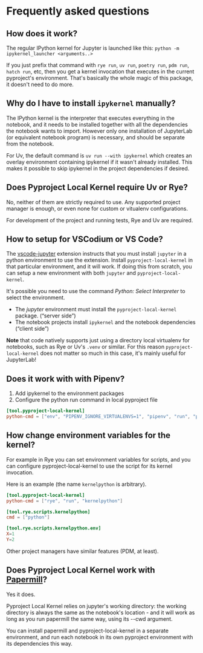 # Frequently asked questions

## How does it work?

The regular IPython kernel for Jupyter is launched like this:
`python -m ipykernel_launcher <arguments..>`

If you just prefix that command with `rye run`, `uv run`, `poetry run`,
`pdm run`, `hatch run`, etc, then you get a kernel invocation that executes in
the current pyproject's environment. That's basically the whole magic of this
package, it doesn't need to do more.

## Why do I have to install `ipykernel` manually?

The IPython kernel is the interpreter that executes everything in the notebook,
and it needs to be installed together with all the dependencies the notebook
wants to import. However only one installation of JupyterLab (or equivalent
notebook program) is necessary, and should be separate from the notebook.

For Uv, the default command is `uv run --with ipykernel` which creates an
overlay environment containing ipykernel if it wasn't already installed. This
makes it possible to skip ipykernel in the project dependencies if desired.

## Does Pyproject Local Kernel require Uv or Rye?

No, neither of them are strictly required to use. Any supported project manager
is enough, or even none for custom or vitualenv configurations.

For development of the project and running tests, Rye and Uv are required.

## How to setup for VSCodium or VS Code?

The [vscode-jupyter][] extension instructs that you must install `jupyter`
in a python environment to use the extension. Install `pyproject-local-kernel` in that
particular environment, and it will work. If doing this from scratch, you can
setup a new environment with both `jupyter` and `pyproject-local-kernel`.

It's possible you need to use the command *Python: Select Interpreter* to
select the environment.

[vscode-jupyter]: https://github.com/microsoft/vscode-jupyter

- The *jupyter* environment must install the `pyproject-local-kernel` package.
  (“server side”)
- The notebook projects install `ipykernel` and the notebook dependencies
  (“client side”)

**Note** that code natively supports just using a directory local virtualenv
for notebooks, such as Rye or Uv's `.venv` or similar. For this reason
`pyproject-local-kernel` does not matter so much in this case, it's
mainly useful for JupyterLab!

## Does it work with with Pipenv?

1. Add ipykernel to the environment packages
2. Configure the python run command in local pyproject file

```toml
[tool.pyproject-local-kernel]
python-cmd = ["env", "PIPENV_IGNORE_VIRTUALENVS=1", "pipenv", "run", "python"]
```


## How change environment variables for the kernel?

For example in Rye you can set environment variables for scripts, and you can
configure pyproject-local-kernel to use the script for its kernel invocation.

Here is an example (the name `kernelpython` is arbitrary).


```toml
[tool.pyproject-local-kernel]
python-cmd = ["rye", "run", "kernelpython"]

[tool.rye.scripts.kernelpython]
cmd = ["python"]

[tool.rye.scripts.kernelpython.env]
X=1
Y=2
```

Other project managers have similar features (PDM, at least).

## Does Pyproject Local Kernel work with [Papermill][1]?

Yes it does.

Pyproject Local Kernel relies on jupyter's working directory: the working
directory is always the same as the notebook's location - and it will work as
long as you run papermill the same way, using its --cwd argument.

You can install papermill and pyproject-local-kernel in a separate environment,
and run each notebook in its own pyproject environment with its dependencies
this way.

[1]: https://papermill.readthedocs.io/en/latest/
